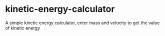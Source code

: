 # kinetic-energy-calculator
A simple kinetic energy calculator, enter mass and velocity to get the value of kinetic energy
